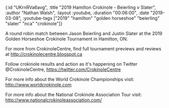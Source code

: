 {:id "UKrnRVa6avg",
 :title "2019 Hamilton Crokinole - Beierling v Slater",
 :author "Nathan Walsh",
 :layout :youtube,
 :duration "00:06:00",
 :date "2019-03-08",
 :youtube-tags
 ["2019"
  "hamilton"
  "golden horseshoe"
  "beierling"
  "slater"
  "nca"
  "crokinole"]}


A round robin match between Jason Beierling and Justin Slater at the 2019 Golden Horseshoe Crokinole Tournament in Hamilton, ON.

For more from CrokinoleCentre, find full tournament previews and reviews at http://crokinolecentre.blogspot.ca

Follow crokinole results and action as it's happening on Twitter @CrokinoleCentre, https://twitter.com/CrokinoleCentre

For more info about the World Crokinole Championships visit: http://www.worldcrokinole.com

For more info about the National Crokinole Association Tour visit: http://www.nationalcrokinoleassociation.com/
